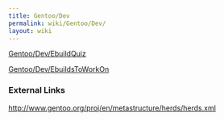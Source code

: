 ```yaml
---
title: Gentoo/Dev
permalink: wiki/Gentoo/Dev/
layout: wiki
---
```


[Gentoo/Dev/EbuildQuiz](/wiki/Gentoo/Dev/EbuildQuiz "wikilink")

[Gentoo/Dev/EbuildsToWorkOn](/wiki/Gentoo/Dev/EbuildsToWorkOn "wikilink")

### External Links

[<http://www.gentoo.org/proj/en/metastructure/herds/herds.xml>](http://www.gentoo.org/proj/en/metastructure/herds/herds.xml)
